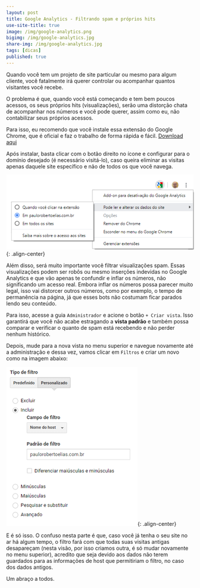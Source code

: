 ```yaml
---
layout: post
title: Google Analytics - Filtrando spam e próprios hits
use-site-title: true
image: /img/google-analytics.png
bigimg: /img/google-analytics.jpg
share-img: /img/google-analytics.jpg
tags: [dicas]
published: true
---
```


Quando você tem um projeto de site particular ou mesmo para algum cliente, você fatalmente irá querer controlar ou acompanhar quantos visitantes você recebe.

O problema é que, quando você está começando e tem bem poucos acessos, os seus próprios hits (visualizações), serão uma distorção chata de acompanhar nos números e você pode querer, assim como eu, não contabilizar seus próprios acessos.

Para isso, eu recomendo que você instale essa extensão do Google Chrome, que é oficial e faz o trabalho de forma rápida e fácil. [Download aqui](https://chrome.google.com/webstore/detail/google-analytics-opt-out/fllaojicojecljbmefodhfapmkghcbnh)

Após instalar, basta clicar com o botão direito no ícone e configurar para o domínio desejado (é necessário visitá-lo), caso queira eliminar as visitas apenas daquele site específico e não de todos os que você navega.

![image](../img/analytics-opt-out.png){: .align-center}

Além disso, será muito importante você filtrar visualizações spam. Essas visualizações podem ser robôs ou mesmo inserções indevidas no Google Analytics e que vão apenas te confundir e inflar os números, não significando um acesso real. Embora inflar os números possa parecer muito legal, isso vai distorcer outros números, como por exemplo, o tempo de permanência na página, já que esses bots não costumam ficar parados lendo seu conteúdo.

Para isso, acesse a guia ```Administrador``` e acione o botão ```+ Criar vista```. Isso garantirá que você não acabe estragando a **vista padrão** e também possa comparar e verificar o quanto de spam está recebendo e não perder nenhum histórico.

Depois, mude para a nova vista no menu superior e navegue novamente até a administração e dessa vez, vamos clicar em ```Filtros``` e criar um novo como na imagem abaixo:

![image](../img/analytics-spam-filter.png){: .align-center}

E é só isso. O confuso nesta parte é que, caso você já tenha o seu site no ar há algum tempo, o filtro fará com que todas suas visitas antigas desapareçam (nesta visão, por isso criamos outra, é só mudar novamente no menu superior), acredito que seja devido aos dados não terem guardados para as informações de host que permitiriam o filtro, no caso dos dados antigos.

Um abraço a todos.